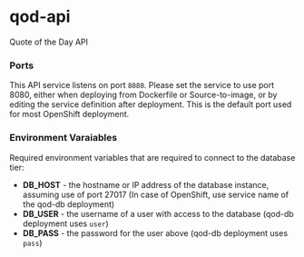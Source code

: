 # qod-api

Quote of the Day API

### Ports
This API service listens on port `8080`. Please set the service to use port 8080, either when deploying from Dockerfile or Source-to-image, or by editing the service definition after deployment. This is the default port used for most OpenShift deployment.

### Environment Varaiables
Required environment variables that are required to connect to the database tier:
- **DB_HOST** - the hostname or IP address of the database instance, assuming use of port 27017 (In case of OpenShift, use service name of the qod-db deployment)
- **DB_USER** - the username of a user with access to the database (qod-db deployment uses `user`)
- **DB_PASS** - the password for the user above (qod-db deployment uses `pass`)